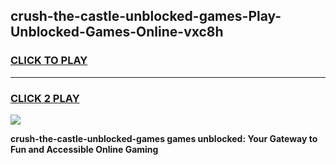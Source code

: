 
## crush-the-castle-unblocked-games-Play-Unblocked-Games-Online-vxc8h
<h3>
<a href="https://premium76.site?title=crush-the-castle-unblocked-games&ref=25A">CLICK TO PLAY</a></h3>
<hr>

<h3>
<a href="https://premium76.site?title=crush-the-castle-unblocked-games&ref=25A">CLICK 2 PLAY</a>
  
</h3>

<a href="https://premium76.site?title=crush-the-castle-unblocked-games&ref=25A"><img src="https://clearcache.store/games.png"></a>


**crush-the-castle-unblocked-games games unblocked: Your Gateway to Fun and Accessible Online Gaming**
